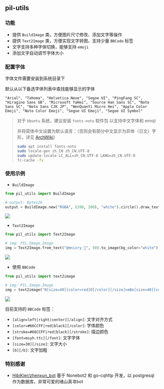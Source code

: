 ## pil-utils


### 功能

- 提供 `BuildImage` 类，方便图片尺寸修改、添加文字等操作
- 提供 `Text2Image` 类，方便实现文字转图，支持少量 `BBCode` 标签
- 文字支持多种字体切换，能够支持 `emoji`
- 添加文字自动调节字体大小


### 配置字体

字体文件需要安装到系统目录下

默认从以下备选字体列表中查找能够显示的字体

```
"Arial", "Tahoma", "Helvetica Neue", "Segoe UI", "PingFang SC", "Hiragino Sans GB", "Microsoft YaHei", "Source Han Sans SC", "Noto Sans SC", "Noto Sans CJK JP", "WenQuanYi Micro Hei", "Apple Color Emoji", "Noto Color Emoji", "Segoe UI Emoji", "Segoe UI Symbol"
```


> 对于 `Ubuntu` 系统，建议安装 `fonts-noto` 软件包 以支持中文字体和 emoji
>
> 并将简体中文设置为默认语言：（否则会有部分中文显示为异体（日文）字形，详见 [ArchWiki](https://wiki.archlinux.org/title/Localization_(%E7%AE%80%E4%BD%93%E4%B8%AD%E6%96%87)/Simplified_Chinese_(%E7%AE%80%E4%BD%93%E4%B8%AD%E6%96%87)#%E4%BF%AE%E6%AD%A3%E7%AE%80%E4%BD%93%E4%B8%AD%E6%96%87%E6%98%BE%E7%A4%BA%E4%B8%BA%E5%BC%82%E4%BD%93%EF%BC%88%E6%97%A5%E6%96%87%EF%BC%89%E5%AD%97%E5%BD%A2)）
> ```bash
> sudo apt install fonts-noto
> sudo locale-gen zh_CN zh_CN.UTF-8
> sudo update-locale LC_ALL=zh_CN.UTF-8 LANG=zh_CN.UTF-8
> fc-cache -fv
> ```


### 使用示例


- `BuildImage`

```python
from pil_utils import BuildImage

# output: BytesIO
output = BuildImage.new("RGBA", (200, 200), "white").circle().draw_text((0, 0, 200, 200), "测试test😂").save_png()
```

![](https://s2.loli.net/2023/02/06/kvyUGT6IdMutReZ.png)


- `Text2Image`

```python
from pil_utils import Text2Image

# img: PIL.Image.Image
img = Text2Image.from_text("@mnixry 🤗", 50).to_image(bg_color="white")
```

![](https://s2.loli.net/2023/02/06/aJTqGwzvsVBSO8H.png)


- 使用 `BBCode`

```python
from pil_utils import text2image

# img: PIL.Image.Image
img = text2image("N[size=40][color=red]O[/color][/size]neBo[size=40][color=blue]T[/color][/size]\n[align=center]太强啦[/align]")
```

![](https://s2.loli.net/2023/02/06/Hfwj67QoVAatexN.png)


目前支持的 `BBCode` 标签：
- `[align=left|right|center][/align]`: 文字对齐方式
- `[color=#66CCFF|red|black][/color]`: 字体颜色
- `[stroke=#66CCFF|red|black][/stroke]`: 描边颜色
- `[font=msyh.ttc][/font]`: 文字字体
- `[size=30][/size]`: 文字大小
- `[b][/b]`: 文字加粗


### 特别感谢

- [HibiKier/zhenxun_bot](https://github.com/HibiKier/zhenxun_bot) 基于 Nonebot2 和 go-cqhttp 开发，以 postgresql 作为数据库，非常可爱的绪山真寻bot
